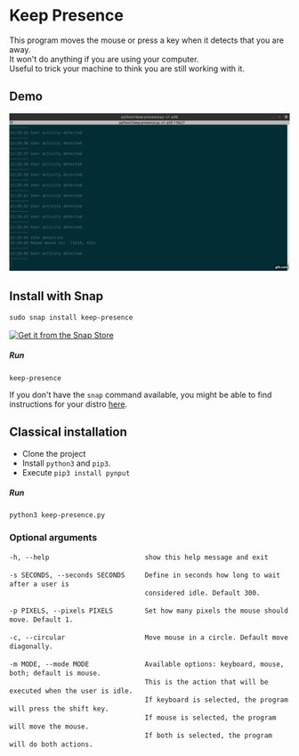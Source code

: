 # Keep Presence

This program moves the mouse or press a key when it detects that you are away.  
It won't do anything if you are using your computer.  
Useful to trick your machine to think you are still working with it. 

## Demo

[![Demo](demo/demo.gif)](https://github.com/carrot69/keep-presence)

## Install with Snap

```
sudo snap install keep-presence
```

<a href="https://snapcraft.io/keep-presence" target="_blank">
  <img alt="Get it from the Snap Store"
       src="https://raw.githubusercontent.com/snapcore/snap-store-badges/master/EN/%5BEN%5D-snap-store-black.svg"
       align="center"
       height="50">
</a>

##### Run

```
keep-presence
```

If you don't have the `snap` command available, you might be able to find instructions for your distro [here](https://docs.snapcraft.io/core/install).

## Classical installation

- Clone the project
- Install `python3` and `pip3`.
- Execute `pip3 install pynput`

##### Run

```
python3 keep-presence.py
```

### Optional arguments

```
-h, --help                        show this help message and exit
            
-s SECONDS, --seconds SECONDS     Define in seconds how long to wait after a user is
                                  considered idle. Default 300.

-p PIXELS, --pixels PIXELS        Set how many pixels the mouse should move. Default 1.

-c, --circular                    Move mouse in a circle. Default move diagonally.

-m MODE, --mode MODE              Available options: keyboard, mouse, both; default is mouse. 
                                  This is the action that will be executed when the user is idle. 
                                  If keyboard is selected, the program will press the shift key. 
                                  If mouse is selected, the program will move the mouse. 
                                  If both is selected, the program will do both actions.
```